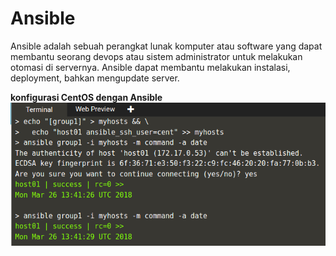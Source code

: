 # Ansible
Ansible adalah sebuah perangkat lunak komputer atau software yang dapat membantu seorang devops atau sistem administrator untuk melakukan otomasi di servernya. Ansible dapat membantu melakukan instalasi, deployment, bahkan mengupdate server.

**konfigurasi CentOS dengan Ansible**
**![alt text](ScreenshotAnasible.png "konfigurasi CentoOS dengan Ansible")**
